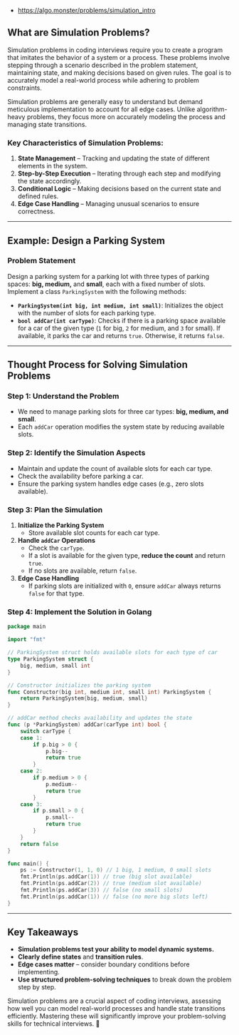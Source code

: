 - https://algo.monster/problems/simulation_intro

## What are Simulation Problems?

Simulation problems in coding interviews require you to create a program that imitates the behavior of a system or a process. These problems involve stepping through a scenario described in the problem statement, maintaining state, and making decisions based on given rules. The goal is to accurately model a real-world process while adhering to problem constraints.

Simulation problems are generally easy to understand but demand meticulous implementation to account for all edge cases. Unlike algorithm-heavy problems, they focus more on accurately modeling the process and managing state transitions.

### Key Characteristics of Simulation Problems:

1. **State Management** – Tracking and updating the state of different elements in the system.
2. **Step-by-Step Execution** – Iterating through each step and modifying the state accordingly.
3. **Conditional Logic** – Making decisions based on the current state and defined rules.
4. **Edge Case Handling** – Managing unusual scenarios to ensure correctness.

---

## Example: Design a Parking System

### **Problem Statement**

Design a parking system for a parking lot with three types of parking spaces: **big, medium,** and **small**, each with a fixed number of slots. Implement a class `ParkingSystem` with the following methods:

- **`ParkingSystem(int big, int medium, int small)`**: Initializes the object with the number of slots for each parking type.
- **`bool addCar(int carType)`**: Checks if there is a parking space available for a car of the given type (`1` for big, `2` for medium, and `3` for small). If available, it parks the car and returns `true`. Otherwise, it returns `false`.

---

## Thought Process for Solving Simulation Problems

### **Step 1: Understand the Problem**

- We need to manage parking slots for three car types: **big, medium, and small**.
- Each `addCar` operation modifies the system state by reducing available slots.

### **Step 2: Identify the Simulation Aspects**

- Maintain and update the count of available slots for each car type.
- Check the availability before parking a car.
- Ensure the parking system handles edge cases (e.g., zero slots available).

### **Step 3: Plan the Simulation**

1. **Initialize the Parking System**
    - Store available slot counts for each car type.
2. **Handle `addCar` Operations**
    - Check the `carType`.
    - If a slot is available for the given type, **reduce the count** and return `true`.
    - If no slots are available, return `false`.
3. **Edge Case Handling**
    - If parking slots are initialized with `0`, ensure `addCar` always returns `false` for that type.

### **Step 4: Implement the Solution in Golang**

```go
package main

import "fmt"

// ParkingSystem struct holds available slots for each type of car
type ParkingSystem struct {
    big, medium, small int
}

// Constructor initializes the parking system
func Constructor(big int, medium int, small int) ParkingSystem {
    return ParkingSystem{big, medium, small}
}

// addCar method checks availability and updates the state
func (p *ParkingSystem) addCar(carType int) bool {
    switch carType {
    case 1:
        if p.big > 0 {
            p.big--
            return true
        }
    case 2:
        if p.medium > 0 {
            p.medium--
            return true
        }
    case 3:
        if p.small > 0 {
            p.small--
            return true
        }
    }
    return false
}

func main() {
    ps := Constructor(1, 1, 0) // 1 big, 1 medium, 0 small slots
    fmt.Println(ps.addCar(1)) // true (big slot available)
    fmt.Println(ps.addCar(2)) // true (medium slot available)
    fmt.Println(ps.addCar(3)) // false (no small slots)
    fmt.Println(ps.addCar(1)) // false (no more big slots left)
}
```

---

## **Key Takeaways**

- **Simulation problems test your ability to model dynamic systems.**
- **Clearly define states** and **transition rules**.
- **Edge cases matter** – consider boundary conditions before implementing.
- **Use structured problem-solving techniques** to break down the problem step by step.

Simulation problems are a crucial aspect of coding interviews, assessing how well you can model real-world processes and handle state transitions efficiently. Mastering these will significantly improve your problem-solving skills for technical interviews. 🚀

